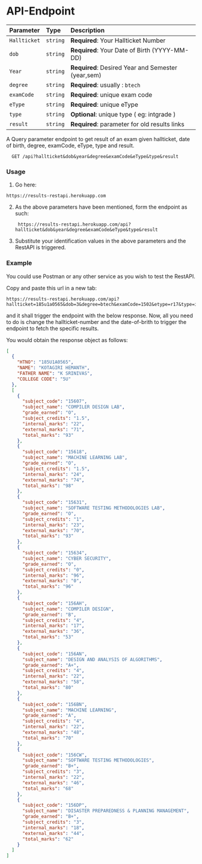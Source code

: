 # API-Endpoint

| Parameter    | Type     | Description                                        |
| :----------- | :------- | :------------------------------------------------- |
| `Hallticket` | `string` | **Required**: Your Hallticket Number               |
| `dob`        | `string` | **Required**: Your Date of Birth (YYYY-MM-DD)      |
| `Year`       | `string` | **Required**: Desired Year and Semester (year,sem) |
| `degree`     | `string` | **Required**: usually : `btech`                    |
| `examCode`   | `string` | **Required**: unique exam code                     |
| `eType`      | `string` | **Required**: unique eType                         |
| `type`       | `string` | **Optional**: unique type ( eg: intgrade )         |
| `result`     | `string` | **Required**: parameter for old results links      |

A Query parameter endpoint to get result of an exam given hallticket, date of birth, degree, examCode, eType, type and result.

```http
  GET /api?hallticket&dob&year&degree&examCode&eType&type&result
```

### Usage

1. Go here:

```
https://results-restapi.herokuapp.com
```

2. As the above parameters have been mentioned, form the endpoint as such:

   ```
    https://results-restapi.herokuapp.com/api?hallticket&dob&year&degree&examCode&eType&type&result
   ```

3. Substitute your identification values in the above parameters and the
   RestAPI is triggered.

### Example

You could use Postman or any other service as you wish to test the RestAPI.

Copy and paste this url in a new tab:

```
https://results-restapi.herokuapp.com/api?hallticket=185u1a0565&dob=3&degree=btech&examCode=1502&etype=r17&type=intgrade
```

and it shall trigger the endpoint with the below response. Now, all you need to
do is change the hallticket-number and the date-of-brith to trigger the
endpoint to fetch the specific results.

You would obtain the response object as follows:

```json
[
  {
    "HTNO": "185U1A0565",
    "NAME": "KOTAGIRI HEMANTH",
    "FATHER NAME": "K SRINIVAS",
    "COLLEGE CODE": "5U"
  },
  [
    {
      "subject_code": "15607",
      "subject_name": "COMPILER DESIGN LAB",
      "grade_earned": "O",
      "subject_credits": "1.5",
      "internal_marks": "22",
      "external_marks": "71",
      "total_marks": "93"
    },
    {
      "subject_code": "15618",
      "subject_name": "MACHINE LEARNING LAB",
      "grade_earned": "O",
      "subject_credits": "1.5",
      "internal_marks": "24",
      "external_marks": "74",
      "total_marks": "98"
    },
    {
      "subject_code": "15631",
      "subject_name": "SOFTWARE TESTING METHODOLOGIES LAB",
      "grade_earned": "O",
      "subject_credits": "1",
      "internal_marks": "23",
      "external_marks": "70",
      "total_marks": "93"
    },
    {
      "subject_code": "15634",
      "subject_name": "CYBER SECURITY",
      "grade_earned": "O",
      "subject_credits": "0",
      "internal_marks": "96",
      "external_marks": "0",
      "total_marks": "96"
    },
    {
      "subject_code": "156AH",
      "subject_name": "COMPILER DESIGN",
      "grade_earned": "B",
      "subject_credits": "4",
      "internal_marks": "17",
      "external_marks": "36",
      "total_marks": "53"
    },
    {
      "subject_code": "156AN",
      "subject_name": "DESIGN AND ANALYSIS OF ALGORITHMS",
      "grade_earned": "A+",
      "subject_credits": "4",
      "internal_marks": "22",
      "external_marks": "58",
      "total_marks": "80"
    },
    {
      "subject_code": "156BN",
      "subject_name": "MACHINE LEARNING",
      "grade_earned": "A",
      "subject_credits": "4",
      "internal_marks": "22",
      "external_marks": "48",
      "total_marks": "70"
    },
    {
      "subject_code": "156CW",
      "subject_name": "SOFTWARE TESTING METHODOLOGIES",
      "grade_earned": "B+",
      "subject_credits": "3",
      "internal_marks": "22",
      "external_marks": "46",
      "total_marks": "68"
    },
    {
      "subject_code": "156DP",
      "subject_name": "DISASTER PREPAREDNESS & PLANNING MANAGEMENT",
      "grade_earned": "B+",
      "subject_credits": "3",
      "internal_marks": "18",
      "external_marks": "44",
      "total_marks": "62"
    }
  ]
]
```
